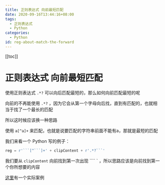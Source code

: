 ```yaml
---
title: 正则表达式 向前最短匹配
date: 2020-09-16T13:44:16+08:00
tags:
  - 正则表达式
  - Python
categories:
  - Python
id: reg-about-match-the-forward
---
```


[[toc]]

# 正则表达式 向前最短匹配

使用正则表达式 `.*?` 可以向后匹配最短的，那么如何向前匹配最短的呢

向前的不再能使用 `.*?` ，因为它会从第一个字母向后找，直到有匹配的，也就相当于找了一个最长的匹配

所以这时候应该换一种思路

使用 `a[^a]+` 来匹配，也就是说要匹配的字符串前面不能有a，那就是最短的匹配

我们来看一个 Python 写的例子：

````python
reg = r'```[^```]+' + clipContent + r'.*?```'
````

我们要从 `clipContent` 向前找到第一次出现 ```` ` ，所以思路应该是向前找到第一个你所想要的内容

[这里](/listen-the-clipboard-and-match)有一个实际案例
